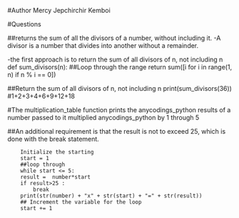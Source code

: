#Author
Mercy Jepchirchir Kemboi

#Questions

##returns the sum of all the divisors of a number, without including it.
-A divisor is a number that divides into another without a remainder.

-the first approach is to return the sum of all divisors of n, not including n
      def sum_divisors(n):
      ##Loop through the range
      return sum([i for i in range(1, n)
                if n % i == 0])

##Return the sum of all divisors of n, not including n
    print(sum_divisors(36)) #1+2+3+4+6+9+12+18

#The multiplication_table function prints the anycodings_python results of a number passed to it multiplied anycodings_python by 1 through 5

##An additional requirement is that the result is not to exceed 25, which is done with the break statement.
       
        Initialize the starting
        start = 1
        ##loop through
        while start <= 5:
		result =  number*start
		if result>25 :
			break
		print(str(number) + "x" + str(start) + "=" + str(result))
		## Increment the variable for the loop
		start += 1